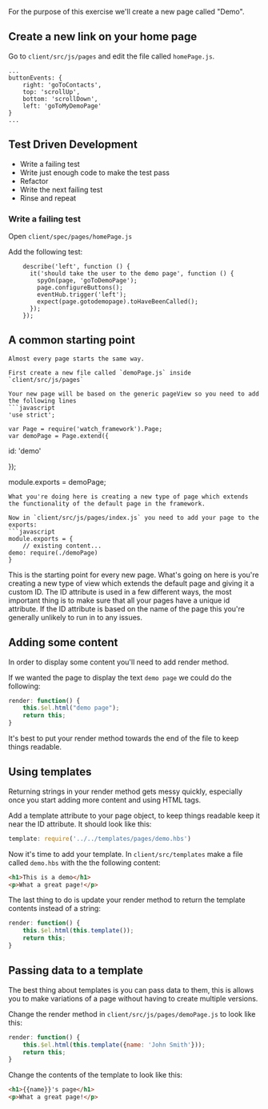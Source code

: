 For the purpose of this exercise we'll create a new page called "Demo".

## Create a new link on your home page

Go to `client/src/js/pages` and edit the file called `homePage.js`.

```
...
buttonEvents: {
    right: 'goToContacts',
    top: 'scrollUp',
    bottom: 'scrollDown',
    left: 'goToMyDemoPage'
}
...

```

## Test Driven Development

* Write a failing test
* Write just enough code to make the test pass
* Refactor
* Write the next failing test
* Rinse and repeat

### Write a failing test

Open `client/spec/pages/homePage.js`

Add the following test:
```
    describe('left', function () {
      it('should take the user to the demo page', function () {
        spyOn(page, 'goToDemoPage');
        page.configureButtons();
        eventHub.trigger('left');
        expect(page.gotodemopage).toHaveBeenCalled();
      });
    });
```


## A common starting point

    Almost every page starts the same way.

    First create a new file called `demoPage.js` inside `client/src/js/pages`

    Your new page will be based on the generic pageView so you need to add the following lines
    ```javascript
    'use strict';

    var Page = require('watch_framework').Page;
    var demoPage = Page.extend({

id: 'demo'

});

module.exports = demoPage;
```
What you're doing here is creating a new type of page which extends the functionality of the default page in the framework.

Now in `client/src/js/pages/index.js` you need to add your page to the exports:
```javascript
module.exports = {
    // existing content...
demo: require(./demoPage)
}
```
This is the starting point for every new page. What's going on here is you're creating a new type of view which extends the default page and giving it a custom ID. The ID attribute is used in a few different ways, the most important thing is to make sure that all your pages have a unique id attribute. If the ID attribute is based on the name of the page this you're generally unlikely to run in to any issues.

## Adding some content

In order to display some content you'll need to add render method.

If we wanted the page to display the text `demo page` we could do the following:

```javascript
render: function() {
    this.$el.html("demo page");
    return this;
}
```
It's best to put your render method towards the end of the file to keep things readable.

## Using templates

Returning strings in your render method gets messy quickly, especially once you start adding more content and using HTML tags.

Add a template attribute to your page object, to keep things readable keep it near the ID attribute. It should look like this:

```javascript
template: require('../../templates/pages/demo.hbs')
```

Now it's time to add your template. In `client/src/templates` make a file called `demo.hbs` with the the following content:
```html
<h1>This is a demo</h1>
<p>What a great page!</p>
```

The last thing to do is update your render method to return the template contents instead of a string:
```javascript
render: function() {
    this.$el.html(this.template());
    return this;
}
```

## Passing data to a template

The best thing about templates is you can pass data to them, this is allows you to make variations of a page without having to create multiple versions.

Change the render method in `client/src/js/pages/demoPage.js` to look like this:
```javascript
render: function() {
    this.$el.html(this.template({name: 'John Smith'}));
    return this;
}
```
Change the contents of the template to look like this:
```html
<h1>{{name}}'s page</h1>
<p>What a great page!</p>
```
